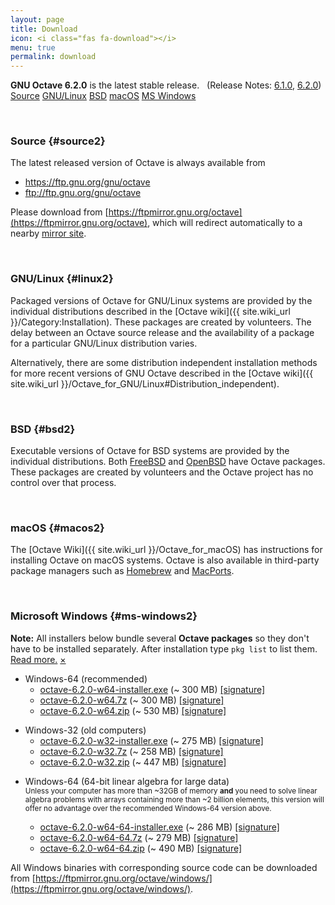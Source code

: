 ```yaml
---
layout: page
title: Download
icon: <i class="fas fa-download"></i>
menu: true
permalink: download
---
```


<div class="primary callout">
  <i class="fas fa-info-circle" style="color:#1779ba;"></i>
  <strong>GNU Octave 6.2.0</strong> is the latest stable release.
  &nbsp;
  (Release Notes:
  <a href="{{ "/NEWS-6.1.html" | relative_url }}">6.1.0</a>,
  <a href="{% post_url "2021-02-20-octave-6.2.0-released" | relative_url %}">6.2.0</a>)
</div>

<div class="button-group large expanded stacked-for-small">
  <a class="button" href="#source"><i class="fas fa-code"></i> Source</a>
  <a class="button" href="#linux"><i class="fab fa-linux"></i> GNU/Linux</a>
  <a class="button" href="#bsd"><i class="fab fa-freebsd"></i> BSD</a>
  <a class="button" href="#macos"><i class="fab fa-apple"></i> macOS</a>
  <a class="button" href="#ms-windows"><i class="fab fa-windows"></i> MS Windows</a>
</div>


<p id="source">&nbsp;</p>

### <i class="fas fa-code"></i> Source {#source2}

The latest released version of Octave is always available from

- https://ftp.gnu.org/gnu/octave
- ftp://ftp.gnu.org/gnu/octave

Please download from
[https://ftpmirror.gnu.org/octave](https://ftpmirror.gnu.org/octave),
which will redirect automatically to a nearby
[mirror site](https://www.gnu.org/order/ftp.html).


<p id="linux">&nbsp;</p>

### <i class="fab fa-linux"></i> GNU/Linux {#linux2}

Packaged versions of Octave for GNU/Linux systems are provided by the
individual distributions described in the
[Octave wiki]({{ site.wiki_url }}/Category:Installation).
These packages are created by volunteers.
The delay between an Octave source release and the availability of a package
for a particular GNU/Linux distribution varies.

Alternatively,
there are some distribution independent installation methods for more recent
versions of GNU Octave described in the
[Octave wiki]({{ site.wiki_url }}/Octave_for_GNU/Linux#Distribution_independent).


<p id="bsd">&nbsp;</p>

### <i class="fab fa-freebsd"></i> BSD {#bsd2}

Executable versions of Octave for BSD systems are provided by the individual
distributions.
Both [FreeBSD](https://www.freebsd.org/) and [OpenBSD](https://www.openbsd.org/)
have Octave packages.
These packages are created by volunteers and the Octave project has no control
over that process.


<p id="macos">&nbsp;</p>

### <i class="fab fa-apple"></i> macOS {#macos2}

The [Octave Wiki]({{ site.wiki_url }}/Octave_for_macOS) has instructions for
installing Octave on macOS systems.
Octave is also available in third-party package managers such as
[Homebrew](https://brew.sh/) and [MacPorts](https://www.macports.org).


<p id="ms-windows">&nbsp;</p>

### <i class="fab fa-windows"></i> Microsoft Windows {#ms-windows2}

<div class="primary callout small" data-closable>
<b>Note:</b> All installers below bundle several <b>Octave packages</b>
so they don't have to be installed separately.
After installation type <code>pkg list</code> to list them.<br>
<a href="{{ site.wiki_url }}/Octave_for_Microsoft_Windows">Read more.</a>
<a href="#ms-windows" class="close-button" aria-label="Dismiss alert" type="button" data-close>
  <span aria-hidden="true">&times;</span>
</a>
</div>

- Windows-64 (recommended)
  - [octave-6.2.0-w64-installer.exe](https://ftpmirror.gnu.org/octave/windows/octave-6.2.0-w64-installer.exe)
    (~ 300 MB)
    [[signature]](https://ftpmirror.gnu.org/octave/windows/octave-6.2.0-w64-installer.exe.sig)
  - [octave-6.2.0-w64.7z](https://ftpmirror.gnu.org/octave/windows/octave-6.2.0-w64.7z)
    (~ 300 MB)
    [[signature]](https://ftpmirror.gnu.org/octave/windows/octave-6.2.0-w64.7z.sig)
  - [octave-6.2.0-w64.zip](https://ftpmirror.gnu.org/octave/windows/octave-6.2.0-w64.zip)
    (~ 530 MB)
    [[signature]](https://ftpmirror.gnu.org/octave/windows/octave-6.2.0-w64.zip.sig)

<p></p>

- Windows-32 (old computers)
  - [octave-6.2.0-w32-installer.exe](https://ftpmirror.gnu.org/octave/windows/octave-6.2.0-w32-installer.exe)
    (~ 275 MB)
    [[signature]](https://ftpmirror.gnu.org/octave/windows/octave-6.2.0-w32-installer.exe.sig)
  - [octave-6.2.0-w32.7z](https://ftpmirror.gnu.org/octave/windows/octave-6.2.0-w32.7z)
    (~ 258 MB)
    [[signature]](https://ftpmirror.gnu.org/octave/windows/octave-6.2.0-w32.7z.sig)
  - [octave-6.2.0-w32.zip](https://ftpmirror.gnu.org/octave/windows/octave-6.2.0-w32.zip)
    (~ 447 MB)
    [[signature]](https://ftpmirror.gnu.org/octave/windows/octave-6.2.0-w32.zip.sig)

<p></p>

- Windows-64 (64-bit linear algebra for large data)
  <br><small>
  Unless your computer has more than ~32GB of memory
  <strong>and</strong> you need to solve linear algebra problems
  with arrays containing more than ~2 billion elements, this
  version will offer no advantage over the recommended Windows-64
  version above.
  </small>

  - [octave-6.2.0-w64-64-installer.exe](https://ftpmirror.gnu.org/octave/windows/octave-6.2.0-w64-64-installer.exe)
    (~ 286 MB)
    [[signature]](https://ftpmirror.gnu.org/octave/windows/octave-6.2.0-w64-64-installer.exe.sig)
  - [octave-6.2.0-w64-64.7z](https://ftpmirror.gnu.org/octave/windows/octave-6.2.0-w64-64.7z)
    (~ 279 MB)
    [[signature]](https://ftpmirror.gnu.org/octave/windows/octave-6.2.0-w64-64.7z.sig)
  - [octave-6.2.0-w64-64.zip](https://ftpmirror.gnu.org/octave/windows/octave-6.2.0-w64-64.zip)
    (~ 490 MB)
    [[signature]](https://ftpmirror.gnu.org/octave/windows/octave-6.2.0-w64-64.zip.sig)

All Windows binaries with corresponding source code can be downloaded from
[https://ftpmirror.gnu.org/octave/windows/](https://ftpmirror.gnu.org/octave/windows/).
